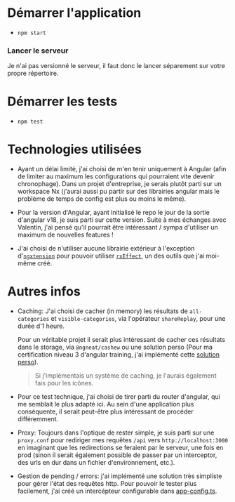 # Démarrer l'application

- `npm start`

### Lancer le serveur

Je n'ai pas versionné le serveur, il faut donc le lancer séparement sur votre propre répertoire.

# Démarrer les tests

- `npm test`

# Technologies utilisées

- Ayant un délai limité, j'ai choisi de m'en tenir uniquement à Angular (afin de limiter au maximum les configurations qui pourraient vite devenir chronophage). Dans un projet d'entreprise, je serais plutôt parti sur un workspace Nx (j'aurai aussi pu partir sur des librairies angular mais le problème de temps de config est plus ou moins le même).

- Pour la version d'Angular, ayant initialisé le repo le jour de la sortie d'angular v18, je suis parti sur cette version. Suite à mes échanges avec Valentin, j'ai pensé qu'il pourrait être intéressant / sympa d'utiliser un maximum de nouvelles features !

- J'ai choisi de n'utiliser aucune librairie extérieur à l'exception d'[`ngxtension`](https://ngxtension.netlify.app/) pour pouvoir utiliser [`rxEffect`](https://ngxtension.netlify.app/utilities/operators/rx-effect/), un des outils que j'ai moi-même créé.

# Autres infos

- Caching: J'ai choisi de cacher (in memory) les résultats de `all-categories` et `visible-categories`, via l'opérateur `shareReplay`, pour une durée d'1 heure.

  Pour un véritable projet il serait plus intéressant de cacher ces résultats dans le storage, via `@ngneat/cashew` ou une solution perso (Pour ma certification niveau 3 d'angular training, j'ai implémenté cette [solution perso](https://github.com/LcsGa/ng-weather/commit/e1224a9eb0b90ddd8836f8ce3a3cb44676240aa9)).

  > Si j'implémentais un système de caching, je l'aurais également fais pour les icônes.

- Pour ce test technique, j'ai choisi de tirer parti du router d'angular, qui me semblait le plus adapté ici. Au sein d'une application plus conséquente, il serait peut-être plus intéressant de procéder différemment.

- Proxy: Toujours dans l'optique de rester simple, je suis parti sur une `proxy.conf` pour rediriger mes requêtes `/api` vers `http://localhost:3000` en imaginant que les redirections se feraient par le serveur, une fois en prod (sinon il serait également possible de passer par un interceptor, des urls en dur dans un fichier d'environnement, etc.).

- Gestion de pending / errors: j'ai implémenté une solution très simpliste pour gérer l'état des requêtes http. Pour pouvoir le tester plus facilement, j'ai créé un intercépteur configurable dans [app-config.ts](./src/app/app.config.ts).
